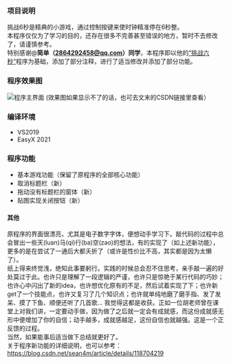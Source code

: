 ### 项目说明
挑战6秒是精典的小游戏，通过控制按键来使时钟精准停在6秒整。  
本程序仅仅为了学习的目的，还存在很多不完善甚至错误的地方，暂时不去修改了，请谨慎参考。  
特别感谢@**简单（2864292458@qq.com）同学**，本程序即以他的[“挑战六秒”](https://codebus.cn/luoyh/challenge)程序为基础，添加了部分注释，进行了适当修改并添加了部分功能。

### 程序效果图
![程序主界面](https://github.com/eppesh/Pictures/blob/main/challenge_six.png)
(效果图如果显示不了的话，也可去文末的CSDN链接里查看）

### 编译环境
- VS2019
- EasyX 2021

### 程序功能
- 基本游戏功能（保留了原程序的全部核心功能）
- 取消标题栏（新）
- 拖动没有标题栏的窗体（新）
- 贴图实现关闭按钮（新）

#### 其他
原程序的界面很漂亮，尤其是电子数字字体，便想动手学习下。敲代码的过程中总会冒出一些天(luan)马(qi)行(ba)空(zao)的想法，有的实现了（如上述新功能），更多的是在尝试了一通后大都夭折了（或许是性价比不高，其实都是因为太懒了）。  
纸上得来终觉浅，绝知此事要躬行。实践的时候总会忍不住思考，亲手敲一遍的好处莫过于此。也许只是理解了一段逻辑的严谨，也许只是惊艳于某行代码的巧妙；也许心中闪出了新的idea，也许想优化原有的不足，然后试着实现了下；也许新get了一个技能点，也许又复习了几个知识点；也许就单纯地磨了磨手指、发了发呆、摸了下鱼、顺便还听了几首歌... 我觉得这都是收获。正如一位胡老师曾在课堂上对我们讲，一定要动手做，因为做了之后就一定会有成就感，而这份成就感无形中便增加了你的自信；动手越多，成就感越足，这份自信也就越强。这是一个正反馈的过程。  
当然，如果能事后适当做下总结就更好了。  
关于程序新功能的详细说明，也可以参考：https://blog.csdn.net/sean4m/article/details/118704219
